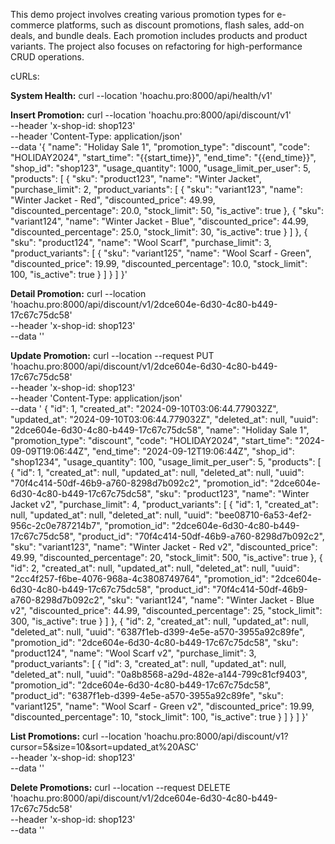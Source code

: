 This demo project involves creating various promotion types for e-commerce platforms, such as discount promotions, flash sales, add-on deals, and bundle deals. Each promotion includes products and product variants. The project also focuses on refactoring for high-performance CRUD operations.


cURLs:

**System Health:**
curl --location 'hoachu.pro:8000/api/health/v1'

**Insert Promotion:**
curl --location 'hoachu.pro:8000/api/discount/v1' \
--header 'x-shop-id: shop123' \
--header 'Content-Type: application/json' \
--data '{
  "name": "Holiday Sale 1",
  "promotion_type": "discount",
  "code": "HOLIDAY2024",
  "start_time": "{{start_time}}",
  "end_time": "{{end_time}}",
  "shop_id": "shop123",
  "usage_quantity": 1000,
  "usage_limit_per_user": 5,
  "products": [
    {
      "sku": "product123",
      "name": "Winter Jacket",
      "purchase_limit": 2,
      "product_variants": [
        {
          "sku": "variant123",
          "name": "Winter Jacket - Red",
          "discounted_price": 49.99,
          "discounted_percentage": 20.0,
          "stock_limit": 50,
          "is_active": true
        },
        {
          "sku": "variant124",
          "name": "Winter Jacket - Blue",
          "discounted_price": 44.99,
          "discounted_percentage": 25.0,
          "stock_limit": 30,
          "is_active": true
        }
      ]
    },
    {
      "sku": "product124",
      "name": "Wool Scarf",
      "purchase_limit": 3,
      "product_variants": [
        {
          "sku": "variant125",
          "name": "Wool Scarf - Green",
          "discounted_price": 19.99,
          "discounted_percentage": 10.0,
          "stock_limit": 100,
          "is_active": true
        }
      ]
    }
  ]
}'

**Detail Promotion:**
curl --location 'hoachu.pro:8000/api/discount/v1/2dce604e-6d30-4c80-b449-17c67c75dc58' \
--header 'x-shop-id: shop123' \
--data ''

**Update Promotion:**
curl --location --request PUT 'hoachu.pro:8000/api/discount/v1/2dce604e-6d30-4c80-b449-17c67c75dc58' \
--header 'x-shop-id: shop123' \
--header 'Content-Type: application/json' \
--data '
{
        "id": 1,
        "created_at": "2024-09-10T03:06:44.779032Z",
        "updated_at": "2024-09-10T03:06:44.779032Z",
        "deleted_at": null,
        "uuid": "2dce604e-6d30-4c80-b449-17c67c75dc58",
        "name": "Holiday Sale 1",
        "promotion_type": "discount",
        "code": "HOLIDAY2024",
        "start_time": "2024-09-09T19:06:44Z",
        "end_time": "2024-09-12T19:06:44Z",
        "shop_id": "shop1234",
        "usage_quantity": 100,
        "usage_limit_per_user": 5,
        "products": [
            {
                "id": 1,
                "created_at": null,
                "updated_at": null,
                "deleted_at": null,
                "uuid": "70f4c414-50df-46b9-a760-8298d7b092c2",
                "promotion_id": "2dce604e-6d30-4c80-b449-17c67c75dc58",
                "sku": "product123",
                "name": "Winter Jacket v2",
                "purchase_limit": 4,
                "product_variants": [
                    {
                        "id": 1,
                        "created_at": null,
                        "updated_at": null,
                        "deleted_at": null,
                        "uuid": "bee08710-6a53-4ef2-956c-2c0e787214b7",
                        "promotion_id": "2dce604e-6d30-4c80-b449-17c67c75dc58",
                        "product_id": "70f4c414-50df-46b9-a760-8298d7b092c2",
                        "sku": "variant123",
                        "name": "Winter Jacket - Red v2",
                        "discounted_price": 49.99,
                        "discounted_percentage": 20,
                        "stock_limit": 500,
                        "is_active": true
                    },
                    {
                        "id": 2,
                        "created_at": null,
                        "updated_at": null,
                        "deleted_at": null,
                        "uuid": "2cc4f257-f6be-4076-968a-4c3808749764",
                        "promotion_id": "2dce604e-6d30-4c80-b449-17c67c75dc58",
                        "product_id": "70f4c414-50df-46b9-a760-8298d7b092c2",
                        "sku": "variant124",
                        "name": "Winter Jacket - Blue v2",
                        "discounted_price": 44.99,
                        "discounted_percentage": 25,
                        "stock_limit": 300,
                        "is_active": true
                    }
                ]
            },
            {
                "id": 2,
                "created_at": null,
                "updated_at": null,
                "deleted_at": null,
                "uuid": "6387f1eb-d399-4e5e-a570-3955a92c89fe",
                "promotion_id": "2dce604e-6d30-4c80-b449-17c67c75dc58",
                "sku": "product124",
                "name": "Wool Scarf v2",
                "purchase_limit": 3,
                "product_variants": [
                    {
                        "id": 3,
                        "created_at": null,
                        "updated_at": null,
                        "deleted_at": null,
                        "uuid": "0a8b8568-a29d-482e-a144-799c81cf9403",
                        "promotion_id": "2dce604e-6d30-4c80-b449-17c67c75dc58",
                        "product_id": "6387f1eb-d399-4e5e-a570-3955a92c89fe",
                        "sku": "variant125",
                        "name": "Wool Scarf - Green v2",
                        "discounted_price": 19.99,
                        "discounted_percentage": 10,
                        "stock_limit": 100,
                        "is_active": true
                    }
                ]
            }
        ]
    }'

**List Promotions:**
curl --location 'hoachu.pro:8000/api/discount/v1?cursor=5&size=10&sort=updated_at%20ASC' \
--header 'x-shop-id: shop123' \
--data ''

**Delete Promotions:**
curl --location --request DELETE 'hoachu.pro:8000/api/discount/v1/2dce604e-6d30-4c80-b449-17c67c75dc58' \
--header 'x-shop-id: shop123' \
--data ''
